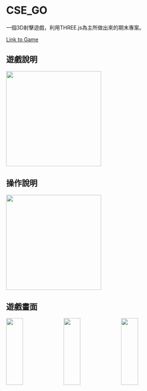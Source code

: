 # CSE_GO
一個3D射擊遊戲，利用THREE.js為主所做出來的期末專案。

[Link to Game](https://zhen-chein.github.io/CSE_GO/index.html)


## 遊戲說明

<p >
    <img src="https://github.com/Zhen-Chein/CSE_GO/blob/master/CSE_GO/howToGame.png" height="256">
</p>

## 操作說明

<p >
    <img src="https://github.com/Zhen-Chein/CSE_GO/blob/master/CSE_GO/howToPlay.png" height="256">
</p>

## 遊戲畫面

<p >
    <img src="https://github.com/Zhen-Chein/CSE_GO/blob/master/CSE_GO/gun1.png" width="30%" height="180">
    <img src="https://github.com/Zhen-Chein/CSE_GO/blob/master/CSE_GO/gun2.png" width="30%" height="180">
    <img src="https://github.com/Zhen-Chein/CSE_GO/blob/master/CSE_GO/sky2.png" width="30%" height="180">
</p>
